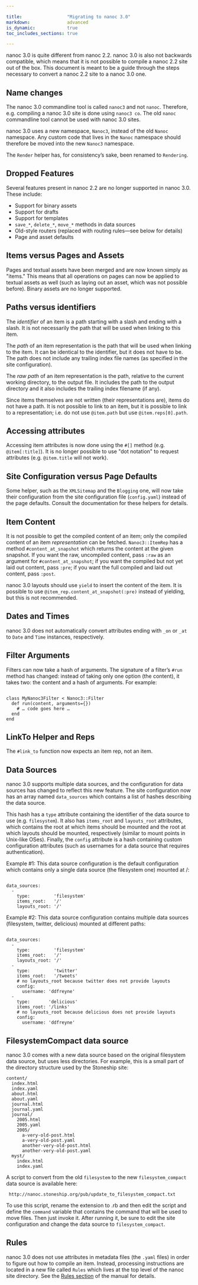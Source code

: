 ```yaml
---

title:                 "Migrating to nanoc 3.0"
markdown:              advanced
is_dynamic:            true
toc_includes_sections: true

---
```


nanoc 3.0 is quite different from nanoc 2.2. nanoc 3.0 is also not backwards compatible, which means that it is not possible to compile a nanoc 2.2 site out of the box. This document is meant to be a guide through the steps necessary to convert a nanoc 2.2 site to a nanoc 3.0 one.

Name changes
------------

The nanoc 3.0 commandline tool is called `nanoc3` and not `nanoc`. Therefore,
e.g. compiling a nanoc 3.0 site is done using `nanoc3 co`. The old `nanoc`
commandline tool cannot be used with nanoc 3.0 sites.

nanoc 3.0 uses a new namespace, `Nanoc3`, instead of the old `Nanoc`
namespace. Any custom code that lives in the `Nanoc` namespace should
therefore be moved into the new `Nanoc3` namespace.

The `Render` helper has, for consistency’s sake, been renamed to `Rendering`.

Dropped Features
----------------

Several features present in nanoc 2.2 are no longer supported in nanoc 3.0.
These include:

* Support for binary assets
* Support for drafts
* Support for templates
* `save_*`, `delete_*`, `move_*` methods in data sources
* Old-style routers (replaced with routing rules—see below for details)
* Page and asset defaults

Items versus Pages and Assets
-----------------------------

Pages and textual assets have been merged and are now known simply as "items."
This means that all operations on pages can now be applied to textual assets
as well (such as laying out an asset, which was not possible before). Binary
assets are no longer supported.

Paths versus identifiers
------------------------

The _identifier_ of an item is a path starting with a slash and ending with a
slash. It is not necessarily the path that will be used when linking to this
item.

The _path_ of an item representation is the path that will be used when
linking to the item. It can be identical to the identifier, but it does not
have to be. The path does not include any trailing index file names (as
specified in the site configuration).

The _raw path_ of an item representation is the path, relative to the current
working directory, to the output file. It includes the path to the output
directory and it also includes the trailing index filename (if any).

Since items themselves are not written (their representations are), items do
not have a path. It is not possible to link to an item, but it is possible to
link to a representation; i.e. do not use `@item.path` but use
`@item.reps[0].path`.

Accessing attributes
--------------------

Accessing item attributes is now done using the `#[]` method (e.g.
`@item[:title]`). It is no longer possible to use "dot notation" to request
attributes (e.g. `@item.title` will not work).

Site Configuration versus Page Defaults
---------------------------------------

Some helper, such as the `XMLSitemap` and the `Blogging` one, will now take
their configuration from the site configuration file (`config.yaml`) instead
of the page defaults. Consult the documentation for these helpers for details.

Item Content
------------

It is not possible to get the compiled content of an item; only the compiled
content of an item _representation_ can be fetched. `Nanoc3::ItemRep` has a
method `#content_at_snapshot` which returns the content at the given snapshot.
If you want the raw, uncompiled content, pass `:raw` as an argument for
`#content_at_snapshot`; if you want the compiled but not yet laid out content,
pass `:pre`; if you want the full compiled and laid out content, pass `:post`.

nanoc 3.0 layouts should use `yield` to insert the content of the item. It is
possible to use `@item_rep.content_at_snapshot(:pre)` instead of yielding, but
this is not recommended.

Dates and Times
---------------

nanoc 3.0 does not automatically convert attributes ending with `_on` or `_at`
to `Date` and `Time` instances, respectively.

Filter Arguments
----------------

Filters can now take a hash of arguments. The signature of a filter’s `#run`
method has changed: instead of taking only one option (the content), it takes
two: the content and a hash of arguments. For example:

<pre><code class="language-ruby">
class MyNanoc3Filter &lt; Nanoc3::Filter
  def run(content, arguments={})
    # … code goes here …
  end
end
</code></pre>

LinkTo Helper and Reps
----------------------

The `#link_to` function now expects an item rep, not an item.

Data Sources
------------

nanoc 3.0 supports multiple data sources, and the configuration for data
sources has changed to reflect this new feature. The site configuration now
has an array named `data_sources` which contains a list of hashes describing
the data source.

This hash has a `type` attribute containing the identifier of the data source
to use (e.g. `filesystem`). It also has `items_root` and `layouts_root`
attributes, which contains the root at which items should be mounted and the
root at which layouts should be mounted, respectively (similar to mount points
in Unix-like OSes). Finally, the `config` attribute is a hash containing
custom configuration attributes (such as usernames for a data source that
requires authentication).

Example #1: This data source configuration is the default configuration which
contains only a single data source (the filesystem one) mounted at /:

<pre><code class="language-yaml">
data_sources:
  -
    type:         'filesystem'
    items_root:   '/'
    layouts_root: '/'
</code></pre>

Example #2: This data source configuration contains multiple data sources
(filesystem, twitter, delicious) mounted at different paths:

<pre><code class="language-yaml">
data_sources:
  -
    type:         'filesystem'
    items_root:   '/'
    layouts_root: '/'
  -
    type:         'twitter'
    items_root:   '/tweets'
    # no layouts_root because twitter does not provide layouts
    config:
      username: 'ddfreyne'
  -
    type:       'delicious'
    items_root: '/links'
    # no layouts_root because delicious does not provide layouts
    config:
      username: 'ddfreyne'
</code></pre>

FilesystemCompact data source
-----------------------------

nanoc 3.0 comes with a new data source based on the original filesystem data
source, but uses less directories. For example, this is a small part of the
directory structure used by the Stoneship site:

	content/
	  index.html
	  index.yaml
	  about.html
	  about.yaml
	  journal.html
	  journal.yaml
	  journal/
	    2005.html
	    2005.yaml
	    2005/
	      a-very-old-post.html
	      a-very-old-post.yaml
	      another-very-old-post.html
	      another-very-old-post.yaml
	  myst/
	    index.html
	    index.yaml

A script to convert from the old `filesystem` to the new `filesystem_compact`
data source is available here:

	 http://nanoc.stoneship.org/pub/update_to_filesystem_compact.txt

To use this script, rename the extension to .rb and then edit the script and
define the `command` variable that contains the command that will be used to
move files. Then just invoke it. After running it, be sure to edit the site
configuration and change the data source to `filesystem_compact`.

Rules
-----

nanoc 3.0 does not use attributes in metadata files (the `.yaml` files) in
order to figure out how to compile an item. Instead, processing instructions
are located in a new file called `Rules` which lives at the top level of the
nanoc site directory. See the [Rules section](/docs/4-basic-concepts/#rules)
of the manual for details.
